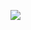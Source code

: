 ![](https://i.giphy.com/media/ftqLysT45BJMagKFuk/giphy.gif)
<!---
IkoPico/IkoPico is a ✨ special ✨ repository because its `README.md` (this file) appears on your GitHub profile.
You can click the Preview link to take a look at your changes.
--->
